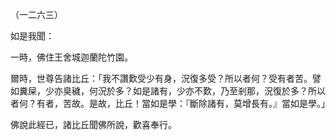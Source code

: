 （一二六三）

如是我聞：

一時，佛住王舍城迦蘭陀竹園。

爾時，世尊告諸比丘：「我不讚歎受少有身，況復多受？所以者何？受有者苦。譬如糞屎，少亦臭穢，何況於多？如是諸有，少亦不歎，乃至剎那，況復於多？所以者何？有者，苦故。是故，比丘！當如是學：『斷除諸有，莫增長有。』當如是學。」

佛說此經已，諸比丘聞佛所說，歡喜奉行。



